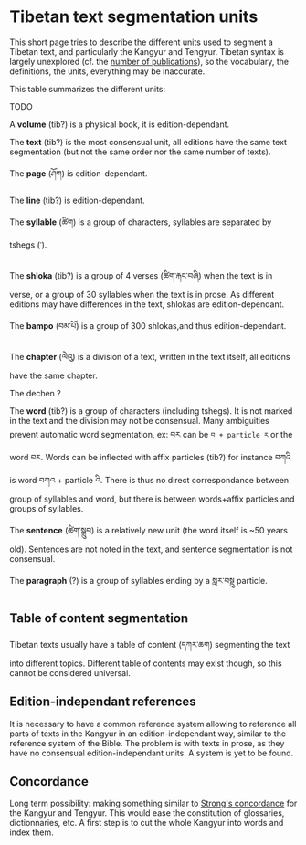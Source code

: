 # Tibetan text segmentation units

This short page tries to describe the different units used to segment a Tibetan text, and particularly the Kangyur and Tengyur. Tibetan syntax is largely unexplored (cf. the [number of publications](https://en.wikibooks.org/wiki/Research_on_Tibetan_Languages:_A_Bibliography#Classical_Tibetan_Syntax)), so the vocabulary, the definitions, the units, everything may be inaccurate.

This table summarizes the different units:

TODO

A **volume** (tib?) is a physical book, it is edition-dependant.

The **text** (tib?) is the most consensual unit, all editions have the same text segmentation (but not the same order nor the same number of texts).

The **page** (ཤོག) is edition-dependant.

The **line** (tib?) is edition-dependant.

The **syllable** (ཚིག) is a group of characters, syllables are separated by tshegs (་).

The **shloka** (tib?) is a group of 4 verses (ཚིག་རྐང་བཞི) when the text is in verse, or a group of 30 syllables when the text is in prose. As different editions may have differences in the text, shlokas are edition-dependant.

The **bampo** (བམ་པོ) is a group of 300 shlokas,and thus edition-dependant.

The **chapter** (ལེའུ) is a division of a text, written in the text itself, all editions have the same chapter.

The dechen ?

The **word** (tib?) is a group of characters (including tshegs). It is not marked in the text and the division may not be consensual. Many ambiguities prevent automatic word segmentation, ex: བར can be `བ + particle ར` or the word བར. Words can be inflected with affix particles (tib?) for instance བཀའི is word བཀའ + particle འི. There is thus no direct correspondance between group of syllables and word, but there is between words+affix particles and groups of syllables.

The **sentence** (ཚིག་སྒྲུབ) is a relatively new unit (the word itself is ~50 years old). Sentences are not noted in the text, and sentence segmentation is not consensual.

The **paragraph** (?) is a group of syllables ending by a སླར་བསྡུ particle.

## Table of content segmentation

Tibetan texts usually have a table of content (དཀར་ཆག) segmenting the text into different topics. Different table of contents may exist though, so this cannot be considered universal.


## Edition-independant references

It is necessary to have a common reference system allowing to reference all parts of texts in the Kangyur in an edition-independant way, similar to the reference system of the Bible. The problem is with texts in prose, as they have no consensual edition-independant units. A system is yet to be found.

## Concordance

Long term possibility: making something similar to [Strong's concordance](https://en.wikipedia.org/wiki/Strong%27s_Concordance) for the Kangyur and Tengyur. This would ease the constitution of glossaries, dictionnaries, etc. A first step is to cut the whole Kangyur into words and index them.
